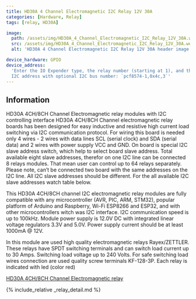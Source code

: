 ```yaml
---
title: HD30A 4 Channel Electromagnetic I2C Relay 12V 30A
categories: [Hardware, Relay]
tags: [relay, HD30A]

image:
  path: /assets/img/HD30A_4_Channel_Electromagnetic_I2C_Relay_12V_30A.webp
  src: /assets/img/HD30A_4_Channel_Electromagnetic_I2C_Relay_12V_30A.webp
  alt: 'HD30A 4 Channel Electromagnetic I2C Relay 12V 30A header image'

device_hardware: GPIO
device_address:
  'Enter the IO Expender type, the relay number (starting at 1), and then the
  I2C address with optional I2C bus number: `pcf8574-1,0x4c,3`'
---
```


## Information

HD30A 4CH/8CH Channel Electromagnetic relay modules with I2C controlling
interface HD30A 4CH/8CH Channel electromagnetic relay boards has been designed
for easy inductive and resistive high current load switching via I2C
communication protocol. For wiring this board is needed only 4 wires - 2 wires
with data lines SCL (serial clock) and SDA (serial data) and 2 wires with power
supply VCC and GND. On board is special I2C slave address switch, which help to
select board slave address. Total available eight slave addresses, therefor on
one I2C line can be connected 8 relays modules. That mean user can control up to
64 relays separately. Please note, can’t be connected two board with the same
addresses on the I2C line. All I2C slave addresses should be different. For the
all available I2C slave addresses watch table below.

This HD30A 4CH/8CH channel I2C electromagnetic relay modules are fully
compatible with any microcontroller (AVR, PIC, ARM, STM32), popular platform of
Arduino and Raspberry, Wi-Fi ESP8266 and ESP32, and with other microcontrollers
witch was I2C interface. I2C communication speed is up to 100kHz. Module power
supply is 12.0V DC with integrated linear voltage regulators 3.3V and 5.0V.
Power supply current should be at least 1000mA @ 12V.

In this module are used high quality electromagnetic relays Rayex/ZETTLER. These
relays have SPDT switching terminals and can switch load current up to 30 Amps.
Switching load voltage up to 240 Volts. For safe switching load wires connection
are used quality screw terminals KF-128-3P. Each relay is indicated with led
(color red)

[HD30A 4CH/8CH Channel Electromagnetic relay](https://www.tindie.com/products/bugrovs2012/hd30a-4-channel-electromagnetic-i2c-relay-12v-30a/)

{% include_relative _relay_detail.md %}
